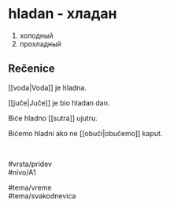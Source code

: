 # hladan - хладан

1. холодный  
2. прохладный

## Rečenice

[[voda|Voda]] je hladna.

[[juče|Juče]] je bio hladan dan.

Biće hladno [[sutra]] ujutru.

Bićemo hladni ako ne [[obući|obučemo]] kaput.

<br>

#vrsta/pridev  
#nivo/A1  

#tema/vreme  
#tema/svakodnevica
